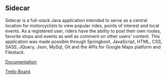 ## Sidecar

Sidecar is a full-stack Java application intended to serve as a central location for motorcyclists to view popular rides, points of interest and local events. As a registered user, riders have the ability to post their own routes, favorite stops and events as well as comment on other users' content. This application was made possible through Springboot, JavaScript, HTML, CSS, SASS, JQuery, Json, MySql, Git and the APIs for Google Maps platform and Filestack. 

[Documentation](https://github.com/Bio-JRMD-Capstone/Documentation)

[Trello Board](https://trello.com/invite/b/g8IkiLd9/7da26b38e9e5ceb8c4cef7c1eff43333/sidecar)
